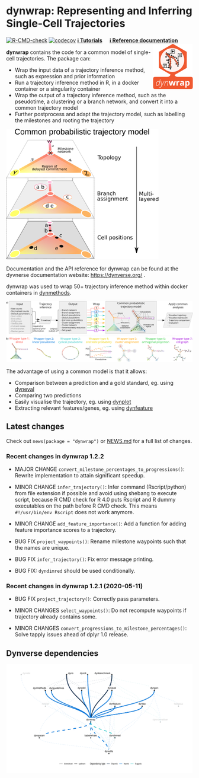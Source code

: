 dynwrap: Representing and Inferring Single-Cell Trajectories
================

<!-- README.md is generated from README.Rmd. Please edit that file -->

[![R-CMD-check](https://github.com/dynverse/dynwrap/workflows/R-CMD-check/badge.svg)](https://github.com/dynverse/dynwrap/actions?query=workflow%3AR-CMD-check)
[![codecov](https://codecov.io/gh/dynverse/dynwrap/branch/master/graph/badge.svg)](https://codecov.io/gh/dynverse/dynwrap)
[**ℹ️ Tutorials**](https://dynverse.org)     [**ℹ️ Reference
documentation**](https://dynverse.org/reference/dynwrap)
<br><img src="man/figures/logo.png" align="right" />

**dynwrap** contains the code for a common model of single-cell
trajectories. The package can:

-   Wrap the input data of a trajectory inference method, such as
    expression and prior information
-   Run a trajectory inference method in R, in a docker container or a
    singularity container
-   Wrap the output of a trajectory inference method, such as the
    pseudotime, a clustering or a branch network, and convert it into a
    common trajectory model
-   Further postprocess and adapt the trajectory model, such as
    labelling the milestones and rooting the trajectory

![](man/figures/trajectory_model.png)

Documentation and the API reference for dynwrap can be found at the
dyvnerse documentation website: <https://dynverse.org/> .

dynwrap was used to wrap 50+ trajectory inference method within docker
containers in [dynmethods](https://github.com/dynverse/dynmethods).

![](man/figures/overview_wrapping_v3.png)

The advantage of using a common model is that it allows:

-   Comparison between a prediction and a gold standard, eg. using
    [dyneval](https://github.com/dynverse/dyneval)
-   Comparing two predictions
-   Easily visualise the trajectory, eg. using
    [dynplot](https://github.com/dynverse/dynplot)
-   Extracting relevant features/genes, eg. using
    [dynfeature](https://github.com/dynverse/dynfeature)

## Latest changes

Check out `news(package = "dynwrap")` or [NEWS.md](NEWS.md) for a full
list of changes.

<!-- This section gets automatically generated from inst/NEWS.md -->

### Recent changes in dynwrap 1.2.2

-   MAJOR CHANGE `convert_milestone_percentages_to_progressions()`:
    Rewrite implementation to attain significant speedup.

-   MINOR CHANGE `infer_trajectory()`: Infer command (Rscript/python)
    from file extension if possible and avoid using shebang to execute
    script, because R CMD check for R 4.0 puts Rscript and R dummy
    executables on the path before R CMD check. This means
    `#!/usr/bin/env Rscript` does not work anymore.

-   MINOR CHANGE `add_feature_importance()`: Add a function for adding
    feature importance scores to a trajectory.

-   BUG FIX `project_waypoints()`: Rename milestone waypoints such that
    the names are unique.

-   BUG FIX `infer_trajectory()`: Fix error message printing.

-   BUG FIX: `dyndimred` should be used conditionally.

### Recent changes in dynwrap 1.2.1 (2020-05-11)

-   BUG FIX `project_trajectory()`: Correctly pass parameters.

-   MINOR CHANGES `select_waypoints()`: Do not recompute waypoints if
    trajectory already contains some.

-   MINOR CHANGES `convert_progressions_to_milestone_percentages()`:
    Solve tapply issues ahead of dplyr 1.0 release.

## Dynverse dependencies

<!-- Generated by "update_dependency_graphs.R" in the main dynverse repo -->

![](man/figures/dependencies.png)
